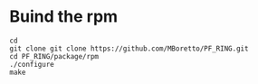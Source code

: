 # Buind the rpm

    cd
    git clone git clone https://github.com/MBoretto/PF_RING.git
    cd PF_RING/package/rpm
    ./configure
    make
